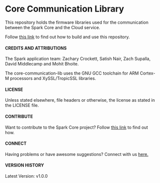 # Core Communication Library

This repository holds the firmware libraries used for the communication between the Spark Core and the Cloud service.

Follow [this link]() to find out how to build and use this repository.

#### CREDITS AND ATTRIBUTIONS 

The Spark application team: Zachary Crockett, Satish Nair, Zach Supalla, David Middlecamp and Mohit Bhoite.

The core-communication-lib uses the GNU GCC toolchain for ARM Cortex-M processors and XySSL/TropicSSL libraries.

#### LICENSE
Unless stated elsewhere, file headers or otherwise, the license as stated in the LICENSE file.

#### CONTRIBUTE

Want to contribute to the Spark Core project? Follow [this link]() to find out how.

#### CONNECT

Having problems or have awesome suggestions? Connect with us [here.]()

#### VERSION HISTORY

Latest Version: v1.0.0


